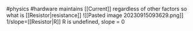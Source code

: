 #physics #hardware 
maintains [[Current]] regardless of other factors
so what is [[Resistor|resistance]]
![[Pasted image 20230915093629.png]]
1/slope=[[Resistor|R]]
R is undefined, slope = 0
